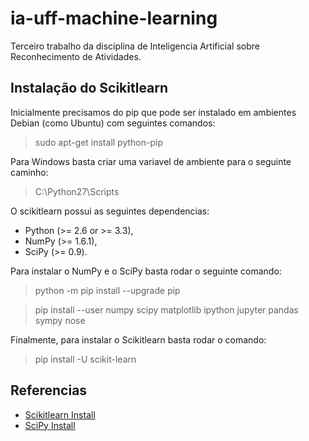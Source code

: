 # ia-uff-machine-learning
Terceiro trabalho da disciplina de Inteligencia Artificial sobre Reconhecimento de Atividades.

## Instalação do Scikitlearn
Inicialmente precisamos do pip que pode ser instalado em ambientes Debian (como Ubuntu) com seguintes comandos:
> sudo apt-get install python-pip

Para Windows basta criar uma variavel de ambiente para o seguinte caminho:
> C:\Python27\Scripts


O scikitlearn possui as seguintes dependencias:
* Python (>= 2.6 or >= 3.3),
* NumPy (>= 1.6.1),
* SciPy (>= 0.9).

Para instalar o NumPy e o SciPy basta rodar o seguinte comando:
> python -m pip install --upgrade pip

> pip install --user numpy scipy matplotlib ipython jupyter pandas sympy nose

Finalmente, para instalar o Scikitlearn basta rodar o comando:
> pip install -U scikit-learn

## Referencias
* <a href="http://scikit-learn.org/stable/install.html#installing-the-latest-release"> Scikitlearn Install </a>
* <a href="https://www.scipy.org/install.html"> SciPy Install </a> 
